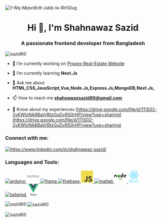 
<img src="https://i.ibb.co/Qndyt9q/1-Wq-Mpsn9c8-Jsbb-Ix-IRr50ug.gif" alt="1-Wq-Mpsn9c8-Jsbb-Ix-IRr50ug" style="height: 200px;" />

<h1 align="center">Hi 👋, I'm Shahnawaz Sazid</h1>
<h3 align="center">A passionate frontend developer from Bangladesh</h3>

<img src="https://komarev.com/ghpvc/?username=sazid60&label=Profile%20views&color=0e75b6&style=flat" alt="sazid60" />

- 🔭 I’m currently working on [Propex-Real-Estate Website](https://propex-client.web.app/)

- 🌱 I’m currently learning **Next.Js**

- 💬 Ask me about **HTML,CSS,JavaScript,Vue,Node.Js,Express.Js,MongoDB,Next.Js,**

- 📫 How to reach me **shahnawazsazid60@gmail.com**

- 📄 Know about my experiences [https://drive.google.com/file/d/1TlS02-2yKWIzNA6BaVrBtzGuDvRS0rHP/view?usp=sharing](https://drive.google.com/file/d/1TlS02-2yKWIzNA6BaVrBtzGuDvRS0rHP/view?usp=sharing)

<h3 align="left">Connect with me:</h3>
<p align="left">
<a href="https://linkedin.com/in/https://www.linkedin.com/in/shahnawaz-sazid/" target="blank"><img align="center" src="https://raw.githubusercontent.com/rahuldkjain/github-profile-readme-generator/master/src/images/icons/Social/linked-in-alt.svg" alt="https://www.linkedin.com/in/shahnawaz-sazid/" height="30" width="40" /></a>
</p>

<h3 align="left">Languages and Tools:</h3>
<p align="left"> <a href="https://www.arduino.cc/" target="_blank" rel="noreferrer"> <img src="https://cdn.worldvectorlogo.com/logos/arduino-1.svg" alt="arduino" width="40" height="40"/> </a> <a href="https://expressjs.com" target="_blank" rel="noreferrer"> <img src="https://raw.githubusercontent.com/devicons/devicon/master/icons/express/express-original-wordmark.svg" alt="express" width="40" height="40"/> </a> <a href="https://www.figma.com/" target="_blank" rel="noreferrer"> <img src="https://www.vectorlogo.zone/logos/figma/figma-icon.svg" alt="figma" width="40" height="40"/> </a> <a href="https://firebase.google.com/" target="_blank" rel="noreferrer"> <img src="https://www.vectorlogo.zone/logos/firebase/firebase-icon.svg" alt="firebase" width="40" height="40"/> </a> <a href="https://developer.mozilla.org/en-US/docs/Web/JavaScript" target="_blank" rel="noreferrer"> <img src="https://raw.githubusercontent.com/devicons/devicon/master/icons/javascript/javascript-original.svg" alt="javascript" width="40" height="40"/> </a> <a href="https://www.mathworks.com/" target="_blank" rel="noreferrer"> <img src="https://upload.wikimedia.org/wikipedia/commons/2/21/Matlab_Logo.png" alt="matlab" width="40" height="40"/> </a> <a href="https://nodejs.org" target="_blank" rel="noreferrer"> <img src="https://raw.githubusercontent.com/devicons/devicon/master/icons/nodejs/nodejs-original-wordmark.svg" alt="nodejs" width="40" height="40"/> </a> <a href="https://reactjs.org/" target="_blank" rel="noreferrer"> <img src="https://raw.githubusercontent.com/devicons/devicon/master/icons/react/react-original-wordmark.svg" alt="react" width="40" height="40"/> </a> <a href="https://tailwindcss.com/" target="_blank" rel="noreferrer"> <img src="https://www.vectorlogo.zone/logos/tailwindcss/tailwindcss-icon.svg" alt="tailwind" width="40" height="40"/> </a> <a href="https://vuejs.org/" target="_blank" rel="noreferrer"> <img src="https://raw.githubusercontent.com/devicons/devicon/master/icons/vuejs/vuejs-original-wordmark.svg" alt="vuejs" width="40" height="40"/> </a> </p>

<p><img align="left" src="https://github-readme-stats.vercel.app/api/top-langs?username=sazid60&show_icons=true&locale=en&layout=compact" alt="sazid60" /></p>

<p>&nbsp;<img align="center" src="https://github-readme-stats.vercel.app/api?username=sazid60&show_icons=true&locale=en" alt="sazid60" /></p>

<p><img align="center" src="https://github-readme-streak-stats.herokuapp.com/?user=sazid60&" alt="sazid60" /></p>
